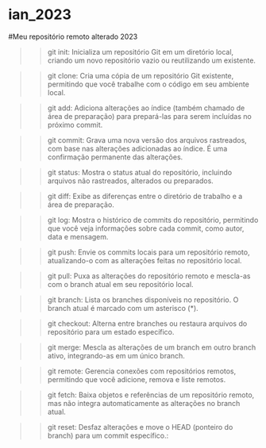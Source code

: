 # ian_2023

#Meu repositório remoto alterado 2023 

>>git init: Inicializa um repositório Git em um diretório local, criando um novo repositório vazio ou reutilizando um existente.

>>git clone: Cria uma cópia de um repositório Git existente, permitindo que você trabalhe com o código em seu ambiente local.

>>git add: Adiciona alterações ao índice (também chamado de área de preparação) para prepará-las para serem incluídas no próximo commit.

>>git commit: Grava uma nova versão dos arquivos rastreados, com base nas alterações adicionadas ao índice. É uma confirmação permanente das alterações.

>>git status: Mostra o status atual do repositório, incluindo arquivos não rastreados, alterados ou preparados.

>>git diff: Exibe as diferenças entre o diretório de trabalho e a área de preparação.

>>git log: Mostra o histórico de commits do repositório, permitindo que você veja informações sobre cada commit, como autor, data e mensagem.

>>git push: Envie os commits locais para um repositório remoto, atualizando-o com as alterações feitas no repositório local.

>>git pull: Puxa as alterações do repositório remoto e mescla-as com o branch atual em seu repositório local.

>>git branch: Lista os branches disponíveis no repositório. O branch atual é marcado com um asterisco (*).

>>git checkout: Alterna entre branches ou restaura arquivos do repositório para um estado específico.

>>git merge: Mescla as alterações de um branch em outro branch ativo, integrando-as em um único branch.

>>git remote: Gerencia conexões com repositórios remotos, permitindo que você adicione, remova e liste remotos.

>>git fetch: Baixa objetos e referências de um repositório remoto, mas não integra automaticamente as alterações no branch atual.

>>git reset: Desfaz alterações e move o HEAD (ponteiro do branch) para um commit específico.:

###